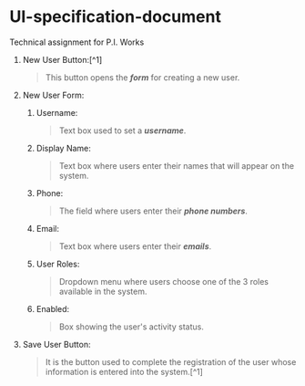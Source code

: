 # UI-specification-document
Technical assignment for P.I. Works

1. New User Button:[^1]
   >This button opens the ***form*** for creating a new user.
2. New User Form:
   1. Username:
      >Text box used to set a ***username***.
   2. Display Name:
      >Text box where users enter their names that will appear on the system.
   3. Phone:
      >The field where users enter their ***phone numbers***.
   4. Email:
      >Text box where users enter their ***emails***.
   5. User Roles:
      >Dropdown menu where users choose one of the 3 roles available in the system.
   6. Enabled:
       >Box showing the user's activity status.
   
3. Save User Button:
   > It is the button used to complete the registration of the user whose information is entered into the system.[^1]
